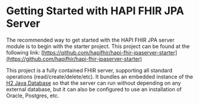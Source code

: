 # Getting Started with HAPI FHIR JPA Server

The recommended way to get started with the HAPI FHIR JPA server module is
to begin with the starter project. This project can be found at the following link: [https://github.com/hapifhir/hapi-fhir-jpaserver-starter](https://github.com/hapifhir/hapi-fhir-jpaserver-starter)

This project is a fully contained FHIR server, supporting all standard operations (read/create/delete/etc). It bundles an embedded instance of the [H2 Java Database](http://h2database.com) so that the server can run without depending on any external database, but it can also be configured to use an installation of Oracle, Postgres, etc.
